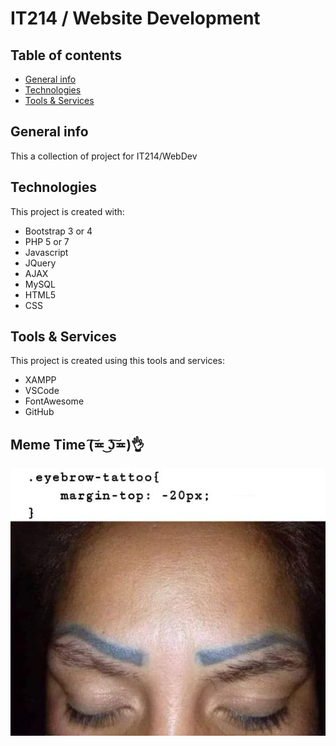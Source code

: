 # IT214 / Website Development

## Table of contents
* [General info](#general-info)
* [Technologies](#technologies)
* [Tools & Services](#Tools-&-Services)

## General info
This a collection of project for IT214/WebDev
	
## Technologies
This project is created with:
* Bootstrap 3 or 4
* PHP 5 or 7
* Javascript
* JQuery
* AJAX
* MySQL
* HTML5
* CSS
	
## Tools & Services
This project is created using this tools and services:
* XAMPP
* VSCode
* FontAwesome
* GitHub

## Meme Time (͠≖ ͜ʖ͠≖)👌
![LOL](./images/webdev.jpg)
